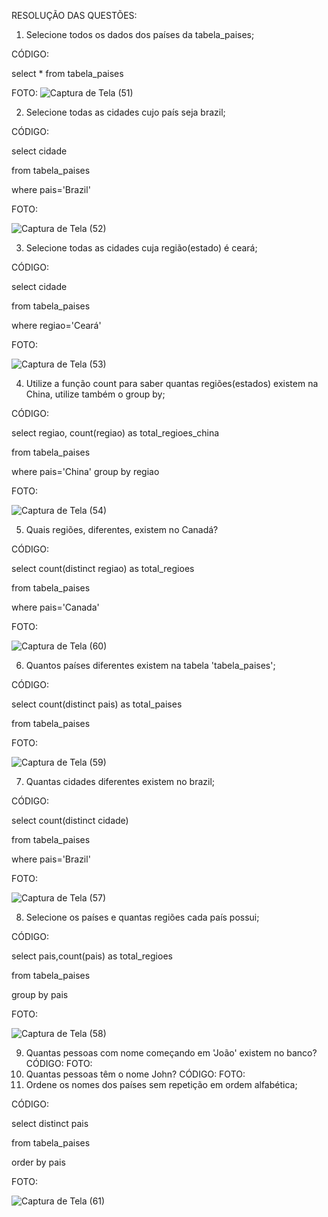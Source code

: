 RESOLUÇÃO DAS QUESTÕES:

1. Selecione todos os dados dos países da tabela_paises;

CÓDIGO:

select * from tabela_paises

FOTO:
![Captura de Tela (51)](https://github.com/guxtavobandeira/atividade_III_bancopaises/assets/111713549/efccb8a7-ae56-4554-b8f6-b2f23e42bb4b)

2. Selecione todas as cidades cujo país seja brazil;

CÓDIGO:

select cidade

from tabela_paises

where pais='Brazil'

FOTO:

![Captura de Tela (52)](https://github.com/guxtavobandeira/atividade_III_bancopaises/assets/111713549/392b05b2-311d-400b-ba1e-1958bc2819c2)


3. Selecione todas as cidades cuja região(estado) é ceará;

CÓDIGO:

select cidade

from tabela_paises

where regiao='Ceará'

FOTO:

![Captura de Tela (53)](https://github.com/guxtavobandeira/atividade_III_bancopaises/assets/111713549/aeccc82d-8809-44ba-8d62-d57f395359ca)

4. Utilize a função count para saber quantas regiões(estados) existem na China,
utilize também o group by;

CÓDIGO:

select regiao, count(regiao) as total_regioes_china

from tabela_paises

where pais='China' group by regiao

FOTO:

![Captura de Tela (54)](https://github.com/guxtavobandeira/atividade_III_bancopaises/assets/111713549/c4a4e63b-a7a0-4903-b956-e73d8107e076)

5. Quais regiões, diferentes, existem no Canadá?

CÓDIGO:

select count(distinct regiao) as total_regioes

from tabela_paises

where pais='Canada'

FOTO:

![Captura de Tela (60)](https://github.com/guxtavobandeira/atividade_III_bancopaises/assets/111713549/9d2f4b63-ccde-4931-8eac-97e380bb8784)


6. Quantos países diferentes existem na tabela 'tabela_paises';

CÓDIGO:

select count(distinct pais) as total_paises

from tabela_paises

FOTO:

![Captura de Tela (59)](https://github.com/guxtavobandeira/atividade_III_bancopaises/assets/111713549/dd5f9b88-3b43-4407-9147-ec4c866cfb7c)


7. Quantas cidades diferentes existem no brazil;

CÓDIGO:

select count(distinct cidade)

from tabela_paises

where pais='Brazil'

FOTO:

![Captura de Tela (57)](https://github.com/guxtavobandeira/atividade_III_bancopaises/assets/111713549/21497847-6102-44f3-8d4b-8822249a9074)

8. Selecione os países e quantas regiões cada país possui;

CÓDIGO:

select pais,count(pais) as total_regioes

from tabela_paises

group by pais

FOTO:

![Captura de Tela (58)](https://github.com/guxtavobandeira/atividade_III_bancopaises/assets/111713549/acb2437f-2ce5-49aa-b42c-90fdd98a8282)

9. Quantas pessoas com nome começando em 'João' existem no banco?
CÓDIGO:
FOTO:
10. Quantas pessoas têm o nome John?
CÓDIGO:
FOTO:
11. Ordene os nomes dos países sem repetição em ordem alfabética;

CÓDIGO:

select distinct pais

from tabela_paises

order by pais

FOTO:

![Captura de Tela (61)](https://github.com/guxtavobandeira/atividade_III_bancopaises/assets/111713549/3b0fa802-8966-4d01-8a31-2dfd68c27b2b)













